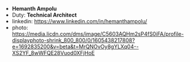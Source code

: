 - **Hemanth Ampolu**
- Duty: **Technical Architect**
- linkedin: https://www.linkedin.com/in/hemanthampolu/
- photo:  https://media.licdn.com/dms/image/C5603AQHm2sP4fS0iFA/profile-displayphoto-shrink_800_800/0/1605438217808?e=1692835200&v=beta&t=MrQNOvOy8gYLXq04--XS2YF_8wWFQE28Vuod0XFjHoE